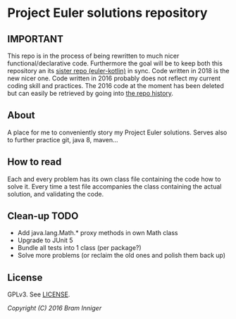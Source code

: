 # Project Euler solutions repository

## IMPORTANT

This repo is in the process of being rewritten to much nicer functional/declarative code.
Furthermore the goal will be to keep both this repository an its [sister repo (euler-kotlin)](https://github.com/bram-inniger/euler-kotlin) in sync.
Code written in 2018 is the new nicer one. Code written in 2016 probably does not reflect my current coding skill and practices.
The 2016 code at the moment has been deleted but can easily be retrieved by going into [the repo history](https://github.com/bram-inniger/euler/commit/7e027185176a542cdcad98da09008459e28f96fc).

## About

A place for me to conveniently story my Project Euler solutions.
Serves also to further practice git, java 8, maven...

## How to read

Each and every problem has its own class file containing the code how to solve it.
Every time a test file accompanies the class containing the actual solution, and validating the code.

## Clean-up TODO
* Add java.lang.Math.* proxy methods in own Math class
* Upgrade to JUnit 5
* Bundle all tests into 1 class (per package?)
* Solve more problems (or reclaim the old ones and polish them back up)

## License

GPLv3. See [LICENSE](LICENSE).

_Copyright (C) 2016 Bram Inniger_

